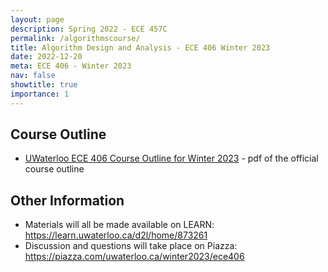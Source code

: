 ```yaml
---
layout: page
description: Spring 2022 - ECE 457C
permalink: /algorithmscourse/
title: Algorithm Design and Analysis - ECE 406 Winter 2023
date: 2022-12-20
meta: ECE 406 - Winter 2023
nav: false
showtitle: true
importance: 1
---
```


## Course Outline
- [UWaterloo ECE 406 Course Outline for Winter 2023](/assets/pdf/ECE406-Winter2023-Course-Outline.pdf) - pdf of the official course outline


## Other Information
- Materials will all be made available on LEARN: https://learn.uwaterloo.ca/d2l/home/873261
- Discussion and questions will take place on Piazza: https://piazza.com/uwaterloo.ca/winter2023/ece406
